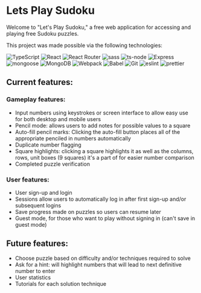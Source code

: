 # Lets Play Sudoku

Welcome to "Let's Play Sudoku," a free web application for accessing and playing free Sudoku puzzles.

This project was made possible via the following technologies:

<!-- ![JavaScript](https://img.shields.io/badge/JavaScript-%23323330.svg?style=for-the-badge&logo=JavaScript&logoColor=%23F7DF1E) -->
<!-- ![NodeJS](https://img.shields.io/badge/node.js-339933?style=for-the-badge&logo=node.js&logoColor=white) -->
![TypeScript](https://img.shields.io/badge/typescript-3178C6?style=for-the-badge&logo=typescript&logoColor=white)
![React](https://img.shields.io/badge/react-232730?style=for-the-badge&logo=react&logoColor=%2361DAFB)
![React Router](https://img.shields.io/badge/React&nbsp;Router-235B7D?style=for-the-badge&logo=reactrouter)
![sass](https://img.shields.io/badge/sass-CC6699?style=for-the-badge&logo=sass&logoColor=white)
![ts-node](https://img.shields.io/badge/ts&ndash;node-3178C6?style=for-the-badge&logo=tsnode&logoColor=white)
![Express](https://img.shields.io/badge/express-%23404d59.svg?style=for-the-badge&logo=express&logoColor=%2361DAFB)
![mongoose](https://img.shields.io/badge/mongoose-880000?style=for-the-badge&logo=mongoose&logoColor=white)
![MongoDB](https://img.shields.io/badge/MongoDB-00684A?style=for-the-badge&logo=mongodb)
![Webpack](https://img.shields.io/badge/Webpack-2B3A42?style=for-the-badge&logo=webpack)
![Babel](https://img.shields.io/badge/Babel-F9DC3e?style=for-the-badge&logo=babel&logoColor=black)
![Git](https://img.shields.io/badge/git-%23F05033.svg?style=for-the-badge&logo=git&logoColor=white)
![eslint](https://img.shields.io/badge/eslint-4B32C3?style=for-the-badge&logo=eslint)
![prettier](https://img.shields.io/badge/prettier-F7B93E?style=for-the-badge&logo=prettier&logoColor=black)

<!-- Coming soon:

![Jest](https://img.shields.io/badge/-jest-%23C21325?style=for-the-badge&logo=jest&logoColor=white)
![Testing Library](https://img.shields.io/badge/RTL-E33332?style=for-the-badge&logo=testinglibrary&logoColor=white)
![Github Actions](https://img.shields.io/badge/Github&nbsp;Actions-2088FF?style=for-the-badge&logo=githubactions&logoColor=white)
![Docker](https://img.shields.io/badge/docker-2496ED?style=for-the-badge&logo=docker&logoColor=white) -->

## Current features:

### Gameplay features:

- Input numbers using keystrokes or screen interface to allow easy use for both desktop and mobile users
- Pencil mode: allows users to add notes for possible values to a square
- Auto-fill pencil marks: Clicking the auto-fill button places all of the appropriate penciled in numbers automatically
- Duplicate number flagging
- Square highlights: clicking a square highlights it as well as the columns, rows, unit boxes (9 squares) it's a part of for easier number comparison
- Completed puzzle verification

### User features:

- User sign-up and login
- Sessions allow users to automatically log in after first sign-up and/or subsequent logins
- Save progress made on puzzles so users can resume later
- Guest mode, for those who want to play without signing in (can't save in guest mode)

## Future features:

- Choose puzzle based on difficulty and/or techniques required to solve
- Ask for a hint: will highlight numbers that will lead to next definitive number to enter
- User statistics
- Tutorials for each solution technique
